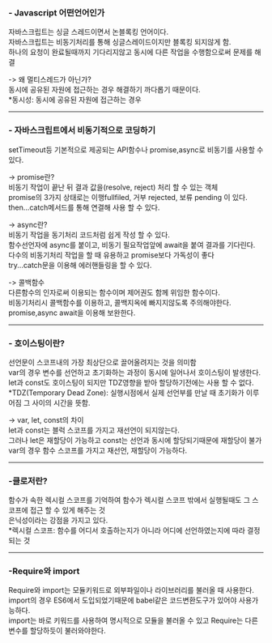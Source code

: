 ### - Javascript 어떤언어인가
자바스크립트는 싱글 스레드이면서 논블록킹 언어이다.<br/>
자바스크립트는 비동기처리를 통해 싱글스레이드이지만 블록킹 되지않게 함.<br/>
하나의 요청이 완료될때까지 기다리지않고 동시에 다른 작업을 수행함으로써 문제를 해결<br/>

-> 왜 멀티스레드가 아닌가?<br/>
동시에 공유된 자원에 접근하는 경우 해결하기 까다롭기 때문이다.<br/>
*동시성: 동시에 공유된 자원에 접근하는 경우

---
### - 자바스크립트에서 비동기적으로 코딩하기
setTimeout등 기본적으로 제공되는 API함수나 promise,async로 비동기를 사용할 수 있다.<br/>

-> promise란?<br/>
비동기 작업이 끝난 뒤 결과 값을(resolve, reject) 처리 할 수 있는 객체<br/>
promise의 3가지 상태로는 이행fullfiled, 거부 rejected, 보류 pending 이 있다.<br/>
then...catch메서드를 통해 연결해 사용 할 수 있다.<br/>

-> async란?<br/>
비동기 작업을 동기처리 코드처럼 쉽게 작성 할 수 있다.<br/>
함수선언자에 async를 붙이고, 비동기 필요작업앞에 await을 붙여 결과를 기다린다.<br/>
다수의 비동기처리 작업을 할 때 유용하고 promise보다 가독성이 좋다<br/>
try...catch문을 이용해 에러핸들링을 할 수 있다.<br/>

-> 콜백함수 <br/>
다른함수의 인자로써 이용되는 함수이며 제어권도 함께 위임한 함수이다.<br/>
비동기처리시 콜백함수를 이용하고, 콜백지옥에 빠지지않도록 주의해야한다.<br/>
promise,async await을 이용해 보완한다.<br/>

---
### - 호이스팅이란?
선언문이 스코프내의 가장 최상단으로 끌어올려지는 것을 의미함<br/>
var의 경우 변수를 선언하고 초기화하는 과정이 동시에 일어나서 호이스팅이 발생한다.<br/>
let과 const도 호이스팅이 되지만 TDZ영향을 받아 할당하기전에는 사용 할 수 없다.<br/>
*TDZ(Temporary Dead Zone): 실행시점에서 실제 선언부를 만날 때 초기화가 이루어짐 그 사이의 시간을 뜻함.<br/>

-> var, let, const의 차이<br/>
let과 const는 블럭 스코프를 가지고 재선언이 되지않는다.<br/>
그러나 let은 재할당이 가능하고 const는 선언과 동시에 할당되기때문에 재할당이 불가<br/>
var의 경우 함수 스코프를 가지고 재선언, 재할당이 가능하다.

---
### -클로저란?
함수가 속한 렉시컬 스코프를 기억하여 함수가 렉시컬 스코프 밖에서 실행될때도 그 스코프에 접근 할 수 있게 해주는 것<br/>
은닉성이라는 강점을 가지고 있다.<br/>
*렉시컬 스코프: 함수를 어디서 호출하는지가 아니라 어디에 선언하였는지에 따라 결정되는 것

---
### -Require와 import 
Require와 import는 모듈키워드로 외부파일이나 라이브러리를 불러올 때 사용한다.<br/>
import의 경우 ES6에서 도입되었기때문에 babel같은 코드변환도구가 있어야 사용가능하다.<br/>
import는 바로 키워드를 사용하여 명시적으로 모듈을 불러올 수 있고 Require는 다른 변수를 할당하듯이 불러와야한다.
